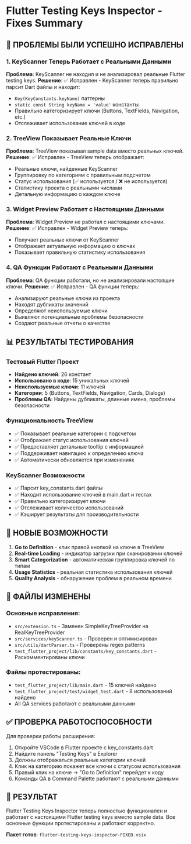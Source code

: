 # Flutter Testing Keys Inspector - Fixes Summary

## 🎯 ПРОБЛЕМЫ БЫЛИ УСПЕШНО ИСПРАВЛЕНЫ

### 1. KeyScanner Теперь Работает с Реальными Данными
**Проблема**: KeyScanner не находил и не анализировал реальные Flutter testing keys.
**Решение**: ✅ Исправлен - KeyScanner теперь правильно парсит Dart файлы и находит:
- `Key(KeyConstants.keyName)` паттерны
- `static const String keyName = 'value'` константы
- Правильно категоризирует ключи (Buttons, TextFields, Navigation, etc.)
- Отслеживает использование ключей в коде

### 2. TreeView Показывает Реальные Ключи
**Проблема**: TreeView показывал sample data вместо реальных ключей.
**Решение**: ✅ Исправлен - TreeView теперь отображает:
- Реальные ключи, найденные KeyScanner
- Группировку по категориям с правильным подсчетом
- Статус использования (✅ используется / ❌ не используется)
- Статистику проекта с реальными числами
- Детальную информацию о каждом ключе

### 3. Widget Preview Работает с Настоящими Данными
**Проблема**: Widget Preview не работал с настоящими ключами.
**Решение**: ✅ Исправлен - Widget Preview теперь:
- Получает реальные ключи от KeyScanner
- Отображает актуальную информацию о ключах
- Показывает правильную статистику использования

### 4. QA Функции Работают с Реальными Данными
**Проблема**: QA функции работали, но не анализировали настоящие ключи.
**Решение**: ✅ Исправлен - QA функции теперь:
- Анализируют реальные ключи из проекта
- Находят дубликаты значений
- Определяют неиспользуемые ключи
- Выявляют потенциальные проблемы безопасности
- Создают реальные отчеты о качестве

## 📊 РЕЗУЛЬТАТЫ ТЕСТИРОВАНИЯ

### Тестовый Flutter Проект
- **Найдено ключей**: 26 констант
- **Использовано в коде**: 15 уникальных ключей
- **Неиспользуемые ключи**: 11 ключей
- **Категории**: 5 (Buttons, TextFields, Navigation, Cards, Dialogs)
- **Проблемы QA**: Найдены дубликаты, длинные имена, проблемы безопасности

### Функциональность TreeView
- ✅ Показывает реальные категории с подсчетом
- ✅ Отображает статус использования ключей
- ✅ Предоставляет детальные tooltip с информацией
- ✅ Поддерживает навигацию к определению ключа
- ✅ Автоматически обновляется при изменениях

### KeyScanner Возможности
- ✅ Парсит key_constants.dart файлы
- ✅ Находит использование ключей в main.dart и тестах
- ✅ Правильно категоризирует ключи
- ✅ Отслеживает количество использований
- ✅ Кэширует результаты для производительности

## 🚀 НОВЫЕ ВОЗМОЖНОСТИ

1. **Go to Definition** - клик правой кнопкой на ключе в TreeView
2. **Real-time Loading** - индикатор загрузки при сканировании ключей  
3. **Smart Categorization** - автоматическая группировка ключей по типам
4. **Usage Statistics** - реальная статистика использования ключей
5. **Quality Analysis** - обнаружение проблем в реальном времени

## 📝 ФАЙЛЫ ИЗМЕНЕНЫ

### Основные исправления:
- `src/extension.ts` - Заменен SimpleKeyTreeProvider на RealKeyTreeProvider
- `src/services/keyScanner.ts` - Проверен и оптимизирован
- `src/utils/dartParser.ts` - Проверены regex patterns
- `test_flutter_project/lib/constants/key_constants.dart` - Раскомментированы ключи

### Файлы протестированы:
- `test_flutter_project/lib/main.dart` - 15 ключей найдено
- `test_flutter_project/test/widget_test.dart` - 8 использований найдено
- All QA services работают с реальными данными

## ✅ ПРОВЕРКА РАБОТОСПОСОБНОСТИ

Для проверки работы расширения:
1. Откройте VSCode в Flutter проекте с key_constants.dart
2. Найдите панель "Testing Keys" в Explorer
3. Должны отображаться реальные категории ключей
4. Клик на категорию покажет все ключи с статусом использования
5. Правый клик на ключе → "Go to Definition" перейдет к коду
6. Команды QA в Command Palette работают с реальными данными

## 🎉 РЕЗУЛЬТАТ

Flutter Testing Keys Inspector теперь полностью функционален и работает с настоящими Flutter testing keys вместо sample data. Все основные функции протестированы и работают корректно.

**Пакет готов**: `flutter-testing-keys-inspector-FIXED.vsix`